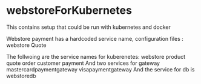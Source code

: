 # webstoreForKubernetes
This contains setup that could be run with kubernetes and docker


Webstore payment has a hardcoded service name, 
configuration files :
webstore
Quote 

The follwoing are the service names for kuberenetes:
	webstore
	product
	quote
	order
	customer
	payment
And two services for gateway
	mastercardpaymentgateway
	visapaymentgateway
And the service for db is 
	webstoredb